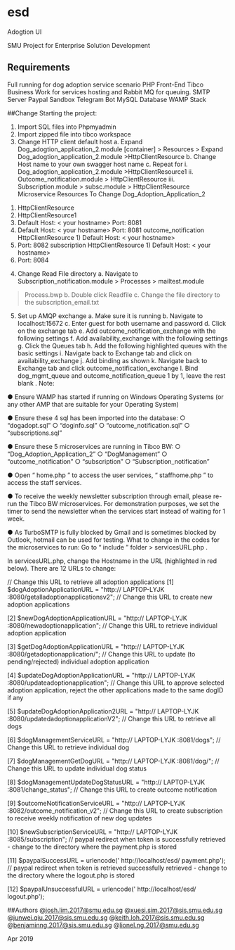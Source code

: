 # esd
Adogtion UI

SMU Project for Enterprise Solution Development

## Requirements
Full running for dog adoption service scenario
PHP Front-End
Tibco Business Work for services hosting and Rabbit MQ for queuing.
SMTP Server
Paypal Sandbox
Telegram Bot 
MySQL Database
WAMP Stack

##Change
Starting the project:
1. Import SQL files into Phpmyadmin
2. Import zipped file into tibco workspace
3. Change HTTP client default host
a. Expand Dog_adogtion_application_2.module [container] > Resources >
Expand Dog_adogtion_application_2.module >HttpClientResource
b. Change Host name to your own swagger host name
c. Repeat for
i. Dog_adogtion_application_2.module >HttpClientResource1
ii. Outcome_notification.module > HttpClientResource
iii. Subscription.module > subsc.module > HttpClientResource
Microservice Resources To Change Dog_Adoption_Application_2
1) HttpClientResource
2) HttpClientResource1
1) Default Host: < your hostname>
Port: 8081
2) Default Host: < your hostname>
Port: 8081
outcome_notification HttpClientResource 1) Default Host: < your hostname>
2) Port: 8082
subscription HttpClientResource 1) Default Host: < your hostname>
2) Port: 8084
4. Change Read File directory
a. Navigate to Subscription_notification.module > Processes > mailtest.module
> Process.bwp
b. Double click Readfile
c. Change the file directory to the subscription_email.txt
5. Set up AMQP exchange
a. Make sure it is running
b. Navigate to localhost:15672
c. Enter guest for both username and password
d. Click on the exchange tab
e. Add outcome_notification_exchange with the following settings
f. Add availability_exchange with the following settings
g. Click the Queues tab
h. Add the following highlighted queues with the basic settings
i. Navigate back to Exchange tab and click on availability_exchange
j. Add binding as shown
k. Navigate back to Exchange tab and click outcome_notification_exchange
l. Bind dog_mgmt_queue and outcome_notification_queue 1 by 1, leave the rest blank
.
Note:

● Ensure WAMP has started if running on Windows Operating Systems (or any
other AMP that are suitable for your Operating System)

● Ensure these 4 sql has been imported into the database:
○ “dogadopt.sql”
○ “doginfo.sql”
○ “outcome_notification.sql”
○ “subscriptions.sql”

● Ensure these 5 microservices are running in Tibco BW:
○ “Dog_Adoption_Application_2”
○ “DogManagement”
○ “outcome_notification”
○ “subscription”
○ “Subscription_notification”

● Open “ home.php ” to access the user services, “ staffhome.php ” to access
the staff services.

● To receive the weekly newsletter subscription through email, please re-run the
Tibco BW microservices. For demonstration purposes, we set the timer to
send the newsletter when the services start instead of waiting for 1 week.

● As TurboSMTP is fully blocked by Gmail and is sometimes blocked by
Outlook, hotmail can be used for testing.
What to change in the codes for the microservices to run:
Go to “ include ” folder > servicesURL.php .

In servicesURL.php, change the Hostname in the URL (highlighted in red below). There
are 12 URLs to change:

// Change this URL to retrieve all adoption applications
[1] $dogAdoptionApplicationURL =
"http:// LAPTOP-LYJK :8080/getalladoptionapplicationsv2";
// Change this URL to create new adoption applications

[2] $newDogAdoptionApplicationURL =
"http:// LAPTOP-LYJK :8080/newadoptionapplication";
// Change this URL to retrieve individual adoption application

[3] $getDogAdoptionApplicationURL = "http:// LAPTOP-LYJK :8080/getadoptionapplication/";
// Change this URL to update (to pending/rejected) individual adoption application

[4] $updateDogAdoptionApplicationURL =
"http:// LAPTOP-LYJK :8080/updateadoptionapplication";
// Change this URL to approve selected adoption application, reject the other
applications made to the same dogID if any

[5] $updateDogAdoptionApplication2URL =
"http:// LAPTOP-LYJK :8080/updatedadoptionapplicationV2";
// Change this URL to retrieve all dogs

[6] $dogManagementServiceURL = "http:// LAPTOP-LYJK :8081/dogs";
// Change this URL to retrieve individual dog

[7] $dogManagementGetDogURL = "http:// LAPTOP-LYJK :8081/dog/";
// Change this URL to update individual dog status

[8] $dogManagementUpdateDogStatusURL = "http:// LAPTOP-LYJK :8081/change_status";
// Change this URL to create outcome notification

[9] $outcomeNotificationServiceURL = "http:// LAPTOP-LYJK :8082/outcome_notification_v2";
// Change this URL to create subscription to receive weekly notification of new dog
updates

[10] $newSubscriptionServiceURL = "http:// LAPTOP-LYJK :8085/subscription";
// paypal redirect when token is successfully retrieved - change to the directory where
the payment.php is stored

[11] $paypalSuccessURL = urlencode(' http://localhost/esd/ payment.php');
// paypal redirect when token is retrieved successfully retrieved - change to the
directory where the logout.php is stored

[12] $paypalUnsuccessfulURL = urlencode(' http://localhost/esd/ logout.php');


##Authors
@josh.lim.2017@smu.edu.sg
@xuesi.sim.2017@sis.smu.edu.sg
@junwei.qiu.2017@sis.smu.edu.sg
@keith.loh.2017@sis.smu.edu.sg
@benjaminng.2017@sis.smu.edu.sg
@lionel.ng.2017@smu.edu.sg

Apr 2019
